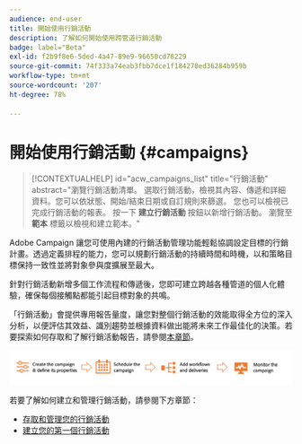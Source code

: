 ```yaml
---
audience: end-user
title: 開始使用行銷活動
description: 了解如何開始使用跨管道行銷活動
badge: label="Beta"
exl-id: f2b9f8e6-5ded-4a47-89e9-96650cd78229
source-git-commit: 74f333a74eab3fbb7dce1f184270ed36284b959b
workflow-type: tm+mt
source-wordcount: '207'
ht-degree: 78%

---
```



# 開始使用行銷活動 {#campaigns}

>[!CONTEXTUALHELP]
>id="acw_campaigns_list"
>title="行銷活動"
>abstract="瀏覽行銷活動清單。 選取行銷活動，檢視其內容、傳遞和詳細資料。您可以依狀態、開始/結束日期或自訂規則來篩選。 您也可以檢視已完成行銷活動的報表。 按一下 **建立行銷活動** 按鈕以新增行銷活動。 瀏覽至 **範本** 標籤以檢視和建立範本。"


Adobe Campaign 讓您可使用內建的行銷活動管理功能輕鬆協調設定目標的行銷計畫。透過定義排程的能力，您可以規劃行銷活動的持續時間和時機，以和策略目標保持一致性並將對象參與度擴展至最大。

針對行銷活動新增多個工作流程和傳遞後，您即可建立跨越各種管道的個人化體驗，確保每個接觸點都能引起目標對象的共鳴。

「行銷活動」會提供專用報告量度，讓您對整個行銷活動的效能取得全方位的深入分析，以便評估其效益、識別趨勢並根據資料做出能將未來工作最佳化的決策。若要探索如何存取和了解行銷活動報告，請參閱[本章節](../reporting/campaign-reports.md)。

![行銷活動流程](assets/campaign-flow.png)

若要了解如何建立和管理行銷活動，請參閱下方章節：

* [存取和管理您的行銷活動](manage-campaigns.md)
* [建立您的第一個行銷活動](create-campaigns.md)



<!--
Use Adobe Campaign to create cross-channel campaigns. With its marketing campaign orchestration capabilities, you can manage and centralize customer data, design customer communications and campaigns, and create personalized experiences across different channels. In this version, email, push and SMS channels are available.

Design and execute high-volume email campaigns to deliver personalized messages, for all platforms and screen sizes. 
Measure the effectiveness of your deliveries with detailed reports including the counts of opens, clicks, forwards, and more. With Adobe Campaign segmentation capabilities, you can run queries against a high-volume database, and easily define dynamic marketing segments which perfectly target your campaigns.
-->

<!--
Get Started with campaigns
Adobe Campaign offers a set of solutions that help you personalize and deliver campaigns across all of your online and offline channels. You can create, configure, execute and analyze marketing campaigns. All marketing campaigns can be managed from a unified control center. Discover how to browse and create marketing campaigns in this section.

Campaigns include actions (deliveries) and processes (importing or extracting files), as well as resources (marketing documents, delivery outlines). They are used in marketing campaigns. Campaigns are part of a program, and programs are included in a campaign plan.
-->
